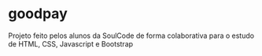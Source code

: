 # goodpay

Projeto feito pelos alunos da SoulCode de forma colaborativa para o estudo de HTML, CSS, Javascript e Bootstrap
